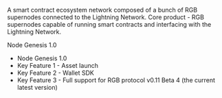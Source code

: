A smart contract ecosystem network composed of a bunch of RGB supernodes connected to the Lightning Network. Core product - RGB supernodes capable of running smart contracts and interfacing with the Lightning Network.

Node Genesis 1.0
- Node Genesis 1.0
- Key Feature 1 - Asset Iaunch
- Key Feature 2 - Wallet SDK
- Key Feature 3 - Full support for RGB protocol v0.11 Beta 4 (the current latest version)
